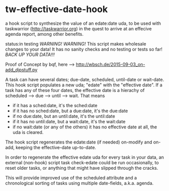 # tw-effective-date-hook
a hook script to synthesize the value of an edate:date uda, to be used with taskwarrior (http://taskwarrior.org) in the quest to arrive at an effecive agenda report, among other benefits. 

status:in testing
*WARNING! WARNING!* This script makes wholesale changes to your data! It has no sanity checks and no testing or tests so far! *BACK UP YOUR DATA!!!*

Proof of Concept by bqf, here  --> http://wbsch.de/2015-09-03_on-add_djpstuff.py

A task can have several dates; due-date, scheduled, until-date or wait-date. This hook script populates a new uda; "edate" with the "effective date". If a task has any of these four dates, the effective date is a hierachy of scheduled --> due --> until --> wait. That means
- if it has a sched:date, it's the sched:date
- if it has no sched:date, but a due:date, it's the due:date
- if no due:date, but an until:date, it's the until:date
- if it has no until:date, but a wait:date, it's the wait:date
- if no wait:date (or any of the others) it has no effective date at all, the uda is cleared.

The hook script regenerates the edate:date (if needed) on-modify and on-add, keeping the effective-date up-to-date.

In order to regenerate the effective edate uda for every task in your data, an external (non-hook) script 
    task check-edate
could be run occasionally, to reset older tasks, or anything that might have slipped through the cracks. 

This will provide improved use of the scheduled attribute and a chronological sorting of tasks using multiple date-fields, a.k.a. agenda.



